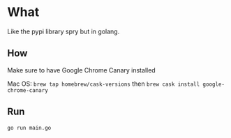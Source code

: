 # What

Like the pypi library spry but in golang.

## How

Make sure to have Google Chrome Canary installed

Mac OS: `brew tap homebrew/cask-versions` then `brew cask install google-chrome-canary`

## Run

`go run main.go`
